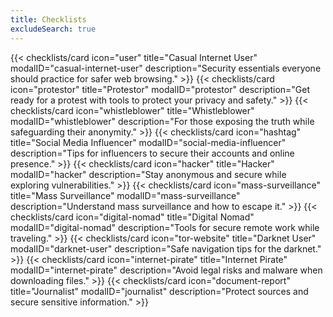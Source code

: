 ```yaml
---
title: Checklists
excludeSearch: true
---
```

<div class="checklist-grid">
    {{< checklists/card icon="user" title="Casual Internet User" modalID="casual-internet-user" description="Security essentials everyone should practice for safer web browsing." >}}
    {{< checklists/card icon="protestor" title="Protestor" modalID="protestor" description="Get ready for a protest with tools to protect your privacy and safety." >}}
    {{< checklists/card icon="whistleblower" title="Whistleblower" modalID="whistleblower" description="For those exposing the truth while safeguarding their anonymity." >}}
    {{< checklists/card icon="hashtag" title="Social Media Influencer" modalID="social-media-influencer" description="Tips for influencers to secure their accounts and online presence." >}}
    {{< checklists/card icon="hacker" title="Hacker" modalID="hacker" description="Stay anonymous and secure while exploring vulnerabilities." >}}
    {{< checklists/card icon="mass-surveillance" title="Mass Surveillance" modalID="mass-surveillance" description="Understand mass surveillance and how to escape it." >}}
    {{< checklists/card icon="digital-nomad" title="Digital Nomad" modalID="digital-nomad" description="Tools for secure remote work while traveling." >}}
    {{< checklists/card icon="tor-website" title="Darknet User" modalID="darknet-user" description="Safe navigation tips for the darknet." >}}
    {{< checklists/card icon="internet-pirate" title="Internet Pirate" modalID="internet-pirate" description="Avoid legal risks and malware when downloading files." >}}
    {{< checklists/card icon="document-report" title="Journalist" modalID="journalist" description="Protect sources and secure sensitive information." >}}
</div>